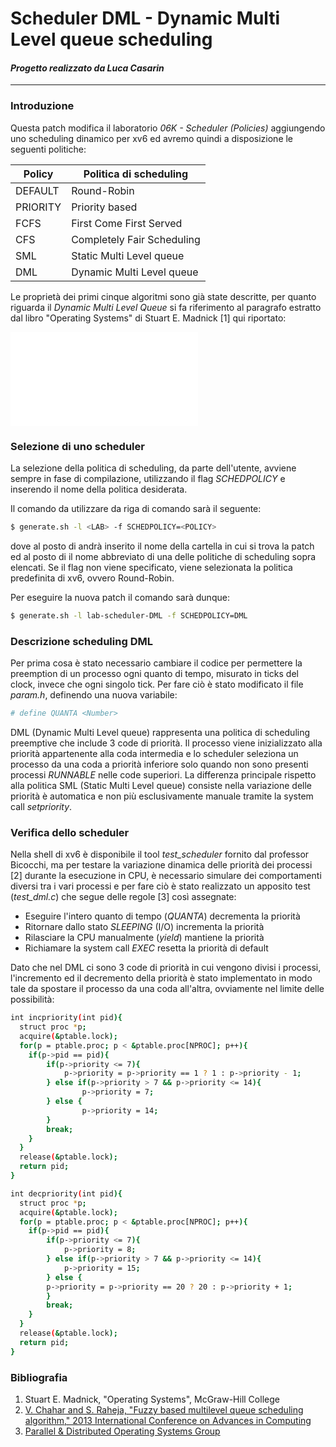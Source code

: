 # Scheduler DML - Dynamic Multi Level queue scheduling
#### *Progetto realizzato da Luca Casarin*
----

### Introduzione
Questa patch modifica il laboratorio *06K - Scheduler (Policies)* aggiungendo uno scheduling dinamico per xv6 ed avremo quindi a disposizione le seguenti politiche:

| Policy | Politica di scheduling |
| ------ | ------ |
| DEFAULT | Round-Robin |
| PRIORITY | Priority based |
| FCFS | First Come First Served |
| CFS | Completely Fair Scheduling |
| SML | Static Multi Level queue |
| DML | Dynamic Multi Level queue |

Le proprietà dei primi cinque algoritmi sono già state descritte, per quanto riguarda il *Dynamic Multi Level Queue* si fa riferimento al paragrafo estratto dal libro "Operating Systems" di Stuart E. Madnick [1] qui riportato:

![Stuart E. Madnick, "Operating Systems", McGraw-Hill College](img/book.img)

### Selezione di uno scheduler
La selezione della politica di scheduling, da parte dell'utente, avviene sempre in fase di compilazione, utilizzando il flag *SCHEDPOLICY* e inserendo il nome della politica desiderata.

Il comando da utilizzare da riga di comando sarà il seguente:
```sh
$ generate.sh -l <LAB> -f SCHEDPOLICY=<POLICY>
```
dove al posto di *<LAB>* andrà inserito il nome della cartella in cui si trova la patch ed al posto di *<POLICY>* il nome abbreviato di una delle politiche di scheduling sopra elencati. Se il flag non viene specificato, viene selezionata la politica predefinita di xv6, ovvero Round-Robin.

Per eseguire la nuova patch il comando sarà dunque:
```sh
$ generate.sh -l lab-scheduler-DML -f SCHEDPOLICY=DML
```

### Descrizione scheduling DML
Per prima cosa è stato necessario cambiare il codice per permettere la preemption di un processo ogni quanto di tempo, misurato in ticks del clock, invece che ogni singolo tick. Per fare ciò è stato modificato il file ​*param.h*​, definendo una nuova variabile:
```sh
# define QUANTA <Number>
```
DML (Dynamic Multi Level queue) rappresenta una politica di scheduling preemptive che include 3 code di priorità. Il processo viene inizializzato alla priorità appartenente alla coda intermedia e lo scheduler seleziona un processo da una coda a priorità inferiore solo quando non sono presenti processi *RUNNABLE* nelle code superiori. La differenza principale rispetto alla politica SML (Static Multi Level queue) consiste nella variazione delle priorità è automatica e non più esclusivamente manuale tramite la system call *setpriority*.

### Verifica dello scheduler
Nella shell di xv6 è disponibile il tool *test_scheduler* fornito dal professor Bicocchi, ma per testare la variazione dinamica delle priorità dei processi [2] durante la esecuzione in CPU, è necessario simulare dei comportamenti diversi tra i vari processi e per fare ciò è stato realizzato un apposito test (*test_dml.c*) che segue delle regole [3] così assegnate:
- Eseguire l'intero quanto di tempo (*QUANTA*) decrementa la priorità
- Ritornare dallo stato *SLEEPING* (I/O) incrementa la priorità
- Rilasciare la CPU manualmente (*yield*) mantiene la priorità
- Richiamare la system call *EXEC* resetta la priorità di default

Dato che nel DML ci sono 3 code di priorità in cui vengono divisi i processi, l'incremento ed il decremento della priorità è stato implementato in modo tale da spostare il processo da una coda all'altra, ovviamente nel limite delle possibilità:
```sh
int incpriority(int pid){
  struct proc *p;
  acquire(&ptable.lock);
  for(p = ptable.proc; p < &ptable.proc[NPROC]; p++){
    if(p->pid == pid){
        if(p->priority <= 7){
	        p->priority = p->priority == 1 ? 1 : p->priority - 1;
    	} else if(p->priority > 7 && p->priority <= 14){
      	        p->priority = 7;
    	} else {
      	        p->priority = 14;
    	}
        break;
    }
  }
  release(&ptable.lock);
  return pid;
}

int decpriority(int pid){
  struct proc *p;
  acquire(&ptable.lock);
  for(p = ptable.proc; p < &ptable.proc[NPROC]; p++){
    if(p->pid == pid){
        if(p->priority <= 7){
      		p->priority = 8;
    	} else if(p->priority > 7 && p->priority <= 14){
      		p->priority = 15;
    	} else {
		p->priority = p->priority == 20 ? 20 : p->priority + 1;
    	}
        break;
    }
  }
  release(&ptable.lock);
  return pid;
}
```

### Bibliografia
1. Stuart E. Madnick, "Operating Systems", McGraw-Hill College
2. [V. Chahar and S. Raheja, "Fuzzy based multilevel queue scheduling algorithm," 2013 International Conference on Advances in Computing](https://doi.org/10.1109/ICACCI.2013.6637156)
3. [Parallel & Distributed Operating Systems Group](https://pdos.csail.mit.edu)

